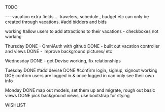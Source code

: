 TODO





  --- vacation extra fields ... travelers, schedule , budget etc can only be created through vacations.
#add bidders and bids


working
#allow users to add attractions to their vacations - checkboxes not working


Thursday
DONE - OmniAuth with github
DONE - built out vacation controller and views
DONE - improve background pictures/ etc

Wednesday
DONE - get Devise working, fix relationships

Tuesday
DONE #add devise
DONE #confirm login, signup, signout working
DOE confirm users are logged in & once logged in can only see their own info

Monday
DONE map out models, set them up and migrate, rough out basic views
DONE pick background views, use bootstrap for stying


WISHLIST
